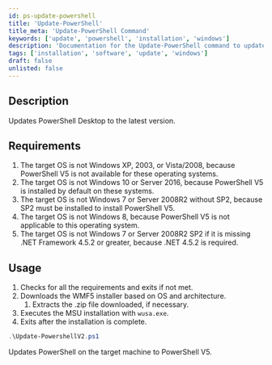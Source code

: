 ```yaml
---
id: ps-update-powershell  
title: 'Update-PowerShell'  
title_meta: 'Update-PowerShell Command'  
keywords: ['update', 'powershell', 'installation', 'windows']  
description: 'Documentation for the Update-PowerShell command to update PowerShell Desktop to the latest version.'  
tags: ['installation', 'software', 'update', 'windows']  
draft: false  
unlisted: false  
---  
```


## Description  
Updates PowerShell Desktop to the latest version.  

## Requirements  

1. The target OS is not Windows XP, 2003, or Vista/2008, because PowerShell V5 is not available for these operating systems.  
2. The target OS is not Windows 10 or Server 2016, because PowerShell V5 is installed by default on these systems.  
3. The target OS is not Windows 7 or Server 2008R2 without SP2, because SP2 must be installed to install PowerShell V5.  
4. The target OS is not Windows 8, because PowerShell V5 is not applicable to this operating system.  
5. The target OS is not Windows 7 or Server 2008R2 SP2 if it is missing .NET Framework 4.5.2 or greater, because .NET 4.5.2 is required.  

## Usage  
1. Checks for all the requirements and exits if not met.  
2. Downloads the WMF5 installer based on OS and architecture.  
   1. Extracts the .zip file downloaded, if necessary.  
3. Executes the MSU installation with `wusa.exe`.  
4. Exits after the installation is complete.  

```powershell  
.\Update-PowershellV2.ps1  
```  
Updates PowerShell on the target machine to PowerShell V5.  

